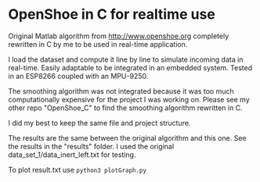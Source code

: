 # OpenShoe in C for realtime use

Original Matlab algorithm from http://www.openshoe.org completely rewritten in C by me to be used in real-time application.

I load the dataset and compute it line by line to simulate incoming data in real-time. 
Easily adaptable to be integrated in an embedded system. Tested in an ESP8266 coupled with an MPU-9250.

The smoothing algorithm was not integrated because it was too much computationally expensive for the project I was working on.
Please see my other repo "OpenShoe_C" to find the smoothing algorithm rewritten in C.

I did my best to keep the same file and project structure.

The results are the same between the original algorithm and this one. See the results in the "results" folder.
I used the original data_set_1/data_inert_left.txt for testing. 

To plot result.txt use `python3 plotGraph.py`
